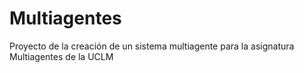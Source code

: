 # Multiagentes
Proyecto de la creación de un sistema multiagente para la asignatura Multiagentes de la UCLM
